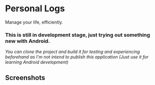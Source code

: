 # Personal Logs
Manage your life, efficiently.

### This is still in development stage, just trying out something new with Android.

*You can clone the project and build it for testing and experiencing beforehand as I'm not intend to publish this application (Just use it for learning Android development)*

## Screenshots

